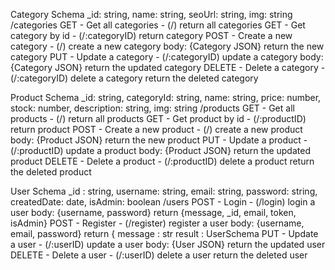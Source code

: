 Category Schema
    _id: string,
    name: string,
    seoUrl: string,
    img: string
/categories
    GET - Get all categories - (/)
        return all categories
    GET - Get category by id - (/:categoryID)
        return category
    POST - Create a new category - (/)
        create a new category
        body: {Category JSON}
        return the new category
    PUT - Update a category - (/:categoryID)
        update a category
        body: {Category JSON}
        return the updated category
    DELETE - Delete a category - (/:categoryID)
        delete a category
        return the deleted category



Product Schema
    _id: string,
    categoryId: string,
    name: string,
    price: number,
    stock: number,
    description: string,
    img: string
/products
    GET - Get all products - (/)
        return all products
    GET - Get product by id - (/:productID)
        return product
    POST - Create a new product - (/)
        create a new product
        body: {Product JSON}
        return the new product
    PUT - Update a product - (/:productID)
        update a product
        body: {Product JSON}
        return the updated product
    DELETE - Delete a product - (/:productID)
        delete a product
        return the deleted product


User Schema
    _id : string,
    username: string,
    email: string,
    password: string,
    createdDate: date,
    isAdmin: boolean
/users
    POST - Login - (/login)
        login a user
        body: {username, password}
        return {message, _id, email, token, isAdmin}
    POST - Register - (/register)
        register a user
        body: {username, email, password}
        return {
            message : str
            result : UserSchema
    PUT - Update a user - (/:userID)
        update a user
        body: {User JSON}
        return the updated user
    DELETE - Delete a user - (/:userID)
        delete a user
        return the deleted user